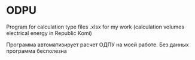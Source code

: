 # ODPU
Program for calculation type files .xlsx for my work (calculation volumes electrical energy in Republic Komi)

Программа автоматизирует расчет ОДПУ на моей работе. Без данных программа бесполезна
